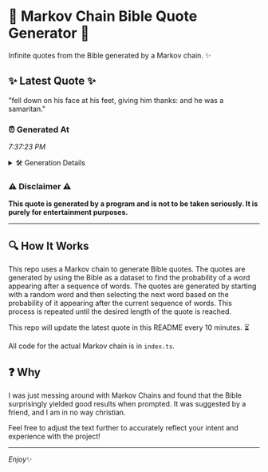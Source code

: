 # 📖 Markov Chain Bible Quote Generator 📖

Infinite quotes from the Bible generated by a Markov chain. ✨

## ✨ Latest Quote ✨
"fell down on his face at his feet, giving him thanks: and he was a samaritan."

### ⏰ Generated At
*7:37:23 PM*

<details>
    <summary>🛠️ Generation Details</summary>
    <p>
        <strong>🌱 Seed:</strong> fell<br>
        <strong>🔄 Iterations:</strong> 15<br>
        <strong>📜 Context History:</strong><br>[ fell ]: down<br>[ fell, down ]: on<br>[ fell, down, on ]: his<br>[ fell, down, on, his ]: face<br>[ fell, down, on, his, face ]: at<br>[ fell, down, on, his, face, at ]: his<br>[ down, on, his, face, at, his ]: feet,<br>[ on, his, face, at, his, feet, ]: giving<br>[ his, face, at, his, feet,, giving ]: him<br>[ face, at, his, feet,, giving, him ]: thanks:<br>[ at, his, feet,, giving, him, thanks: ]: and<br>[ his, feet,, giving, him, thanks:, and ]: he<br>[ feet,, giving, him, thanks:, and, he ]: was<br>[ giving, him, thanks:, and, he, was ]: a<br>[ him, thanks:, and, he, was, a ]: samaritan.<br>
    </p>
</details>

### ⚠️ Disclaimer ⚠️
**This quote is generated by a program and is not to be taken seriously. It is purely for entertainment purposes.**

---

## 🔍 How It Works

This repo uses a Markov chain to generate Bible quotes. The quotes are generated by using the Bible as a dataset to find the probability of a word appearing after a sequence of words. The quotes are generated by starting with a random word and then selecting the next word based on the probability of it appearing after the current sequence of words. This process is repeated until the desired length of the quote is reached.

This repo will update the latest quote in this README every 10 minutes. ⏳

All code for the actual Markov chain is in `index.ts`.

## ❓ Why

I was just messing around with Markov Chains and found that the Bible surprisingly yielded good results when prompted. 
It was suggested by a friend, and I am in no way christian.

Feel free to adjust the text further to accurately reflect your intent and experience with the project!

---

*Enjoy*✨
